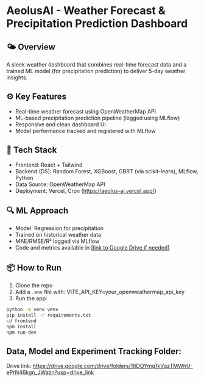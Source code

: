 # AeolusAI - Weather Forecast & Precipitation Prediction Dashboard

## 🌤️ Overview
A sleek weather dashboard that combines real-time forecast data and a trained ML model (for precipitation prediction) to deliver 5-day weather insights.

## ⚙️ Key Features
- Real-time weather forecast using OpenWeatherMap API
- ML-based precipitation prediction pipeline (logged using MLflow)
- Responsive and clean dashboard UI
- Model performance tracked and registered with MLflow

## 🧠 Tech Stack
- Frontend: React + Tailwind
- Backend (DS): Random Forest, XGBoost, GBRT (via scikit-learn), MLflow, Python
- Data Source: OpenWeatherMap API
- Deployment: Vercel, Cron (https://aeolus-ai.vercel.app/)

## 🔍 ML Approach
- Model: Regression for precipitation
- Trained on historical weather data
- MAE/RMSE/R² logged via MLflow
- Code and metrics available in [[link to Google Drive if needed]](https://drive.google.com/drive/folders/18DQYmg1kVqzTMWhU-ePrN46kgn_JWazn?usp=drive_link)

## 📦 How to Run
1. Clone the repo
2. Add a `.env` file with:
VITE_API_KEY=your_openweathermap_api_key
3. Run the app:
```bash
python -m venv venv
pip install -r requirements.txt
cd frontend
npm install
npm run dev
```

## Data, Model and Experiment Tracking Folder:
Drive link: https://drive.google.com/drive/folders/18DQYmg1kVqzTMWhU-ePrN46kgn_JWazn?usp=drive_link
